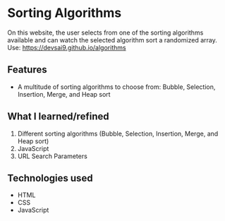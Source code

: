 # Sorting Algorithms
On this website, the user selects from one of the sorting algorithms available and can watch the selected algorithm sort a randomized array. <br> 
Use: https://devsai9.github.io/algorithms

## Features
<ul>
  <li>A multitude of sorting algorithms to choose from: Bubble, Selection, Insertion, Merge, and Heap sort</li>
</ul>

## What I learned/refined
1. Different sorting algorithms (Bubble, Selection, Insertion, Merge, and Heap sort)
2. JavaScript
3. URL Search Parameters

## Technologies used
<ul>
  <li>HTML</li>
  <li>CSS</li>
  <li>JavaScript</li>
</ul>
